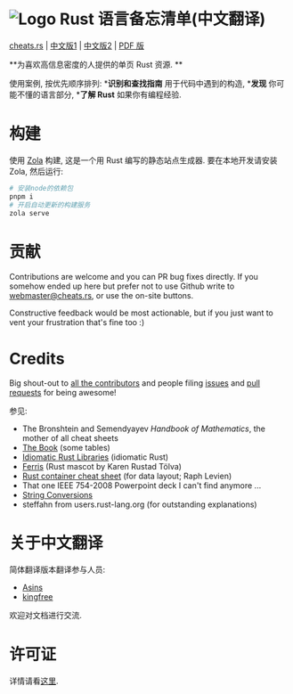 # ![Logo](/static/logo.png) Rust 语言备忘清单(中文翻译)

[cheats.rs](https://cheats.rs) | [中文版1](https://cheats.rs.kingfree.moe) | [中文版2](https://nootn.com/rust-language-cheat-sheet/) | [PDF 版](https://s3.eu-central-1.amazonaws.com/cheats.rs/rust_cheat_sheet.pdf)

**为喜欢高信息密度的人提供的单页 Rust 资源. **

使用案例, 按优先顺序排列: 
***识别和查找指南** 用于代码中遇到的构造, 
***发现** 你可能不懂的语言部分, 
***了解 Rust** 如果你有编程经验. 

# 构建

使用 [Zola](https://www.getzola.org/) 构建, 这是一个用 Rust 编写的静态站点生成器. 要在本地开发请安装 Zola, 然后运行: 

```bash
# 安装node的依赖包
pnpm i
# 开启自动更新的构建服务
zola serve
```

# 贡献

Contributions are welcome and you can PR bug fixes directly. If you somehow ended up here but prefer not to use Github write to [webmaster@cheats.rs](mailto:webmaster@cheats.rs), or use the on-site buttons.

Constructive feedback would be most actionable, but if you just want to vent your frustration that's fine too :)


# Credits

Big shout-out to [all the contributors](https://github.com/ralfbiedert/cheats.rs/graphs/contributors) and people filing [issues](https://github.com/ralfbiedert/cheats.rs/issues) and [pull requests](https://github.com/ralfbiedert/cheats.rs/pulls) for being awesome!


参见: 

* The Bronshtein and Semendyayev _Handbook of Mathematics_, the mother of all cheat sheets
* [The Book](https://doc.rust-lang.org/stable/book/) (some tables)
* [Idiomatic Rust Libraries](https://killercup.github.io/rustfest-idiomatic-libs/#/) (idiomatic Rust)
* [Ferris](https://rustacean.net/) (Rust mascot by Karen Rustad Tölva)
* [Rust container cheat sheet](https://docs.google.com/presentation/d/1q-c7UAyrUlM-eZyTo1pd8SZ0qwA_wYxmPZVOQkoDmH4/edit#slide=id.p) (for data layout; Raph Levien)
* That one IEEE 754-2008 Powerpoint deck I can't find anymore ...
* [String Conversions](https://docs.google.com/spreadsheets/d/19vSPL6z2d50JlyzwxariaYD6EU2QQUQqIDOGbiGQC7Y/pubhtml?gid=0&single=true)
* steffahn from users.rust-lang.org (for outstanding explanations)

# 关于中文翻译
简体翻译版本翻译参与人员: 
- [Asins](https://github.com/asins)
- [kingfree](https://github.com/kingfree)

欢迎对文档进行交流. 

# 许可证

详情请看[这里](content/legal.md). 

